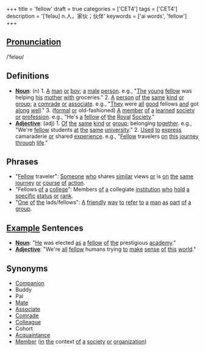 +++
title = 'fellow'
draft = true
categories = ['CET4']
tags = ['CET4']
description = '[ˈfeləu] n.人，家伙；伙伴'
keywords = ['ai words', 'fellow']
+++

## [Pronunciation](/post/pronunciation/)
/ˈfeləʊ/

## Definitions
- **[Noun](/post/noun/)**: (n) 1. [A](/post/a/) [man](/post/man/) [or](/post/or/) [boy](/post/boy/); [a](/post/a/) [male](/post/male/) [person](/post/person/). e.g., "[The](/post/the/) [young](/post/young/) [fellow](/post/fellow/) was helping [his](/post/his/) [mother](/post/mother/) [with](/post/with/) groceries." 2. [A](/post/a/) [person](/post/person/) [of](/post/of/) [the](/post/the/) [same](/post/same/) [kind](/post/kind/) [or](/post/or/) [group](/post/group/); [a](/post/a/) [comrade](/post/comrade/) [or](/post/or/) [associate](/post/associate/). e.g., "[They](/post/they/) were [all](/post/all/) [good](/post/good/) fellows [and](/post/and/) got [along](/post/along/) [well](/post/well/)." 3. ([formal](/post/formal/) [or](/post/or/) old-fashioned) [A](/post/a/) [member](/post/member/) [of](/post/of/) [a](/post/a/) [learned](/post/learned/) [society](/post/society/) [or](/post/or/) [profession](/post/profession/). e.g., "He's [a](/post/a/) [fellow](/post/fellow/) [of](/post/of/) [the](/post/the/) [Royal](/post/royal/) [Society](/post/society/)."
- **[Adjective](/post/adjective/)**: (adj) 1. [Of](/post/of/) [the](/post/the/) [same](/post/same/) [kind](/post/kind/) [or](/post/or/) [group](/post/group/); belonging [together](/post/together/). e.g., "We're [fellow](/post/fellow/) students [at](/post/at/) [the](/post/the/) [same](/post/same/) [university](/post/university/)." 2. [Used](/post/used/) [to](/post/to/) [express](/post/express/) camaraderie [or](/post/or/) shared [experience](/post/experience/). e.g., "[Fellow](/post/fellow/) travelers [on](/post/on/) [this](/post/this/) [journey](/post/journey/) [through](/post/through/) [life](/post/life/)."

## Phrases
- "[Fellow](/post/fellow/) traveler": [Someone](/post/someone/) [who](/post/who/) shares [similar](/post/similar/) views [or](/post/or/) is [on](/post/on/) [the](/post/the/) [same](/post/same/) [journey](/post/journey/) [or](/post/or/) [course](/post/course/) [of](/post/of/) [action](/post/action/).
- "Fellows [of](/post/of/) [a](/post/a/) [college](/post/college/)": Members [of](/post/of/) [a](/post/a/) collegiate [institution](/post/institution/) [who](/post/who/) [hold](/post/hold/) [a](/post/a/) [specific](/post/specific/) [status](/post/status/) [or](/post/or/) [rank](/post/rank/).
- "[One](/post/one/) [of](/post/of/) [the](/post/the/) lads/fellows": [A](/post/a/) [friendly](/post/friendly/) [way](/post/way/) [to](/post/to/) [refer](/post/refer/) [to](/post/to/) [a](/post/a/) [man](/post/man/) [as](/post/as/) [part](/post/part/) [of](/post/of/) [a](/post/a/) [group](/post/group/).

## [Example](/post/example/) Sentences
- **[Noun](/post/noun/)**: "[He](/post/he/) was elected [as](/post/as/) [a](/post/a/) [fellow](/post/fellow/) [of](/post/of/) [the](/post/the/) prestigious [academy](/post/academy/)."
- **[Adjective](/post/adjective/)**: "We're [all](/post/all/) [fellow](/post/fellow/) humans trying [to](/post/to/) [make](/post/make/) [sense](/post/sense/) [of](/post/of/) [this](/post/this/) [world](/post/world/)."

## Synonyms
- [Companion](/post/companion/)
- Buddy
- Pal
- [Mate](/post/mate/)
- [Associate](/post/associate/)
- [Comrade](/post/comrade/)
- [Colleague](/post/colleague/)
- Cohort
- [Acquaintance](/post/acquaintance/)
- [Member](/post/member/) ([in](/post/in/) [the](/post/the/) context [of](/post/of/) [a](/post/a/) [society](/post/society/) [or](/post/or/) [organization](/post/organization/))
